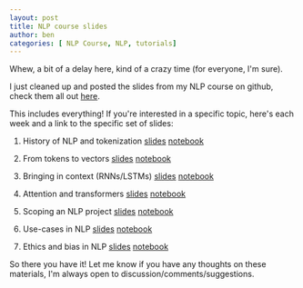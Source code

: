 ```yaml
---
layout: post
title: NLP course slides
author: ben
categories: [ NLP Course, NLP, tutorials]
---
```


Whew, a bit of a delay here, kind of a crazy time (for everyone, I'm sure).

I just cleaned up and posted the slides from my NLP course on github, check them all out [here](https://github.com/bpben/nlp_lessons).

This includes everything! If you're interested in a specific topic, here's each week and a link to the specific set of slides:

1) History of NLP and tokenization [slides](https://github.com/bpben/nlp_lessons/blob/master/distribute_week_1_intro.pdf) [notebook](https://github.com/bpben/nlp_lessons/blob/master/notebooks_instructor/week_1_intro.ipynb)

2) From tokens to vectors [slides](https://github.com/bpben/nlp_lessons/blob/master/distribute_week_2_vectors.pdf) [notebook](https://github.com/bpben/nlp_lessons/blob/master/notebooks_instructor/week_2_vectors.ipynb)

3) Bringing in context (RNNs/LSTMs) [slides](https://github.com/bpben/nlp_lessons/blob/master/distribute_week_3_context.pdf) [notebook](https://github.com/bpben/nlp_lessons/blob/master/notebooks_instructor/week_3_context.ipynb)

4) Attention and transformers [slides](https://github.com/bpben/nlp_lessons/blob/master/distribute_week_4_attention_transformers.pdf) [notebook](https://github.com/bpben/nlp_lessons/blob/master/notebooks_instructor/week_4_attention_transformers.ipynb)

5) Scoping an NLP project [slides](https://github.com/bpben/nlp_lessons/blob/master/distribute_week_5_scoping.pdf) [notebook](https://github.com/bpben/nlp_lessons/blob/master/notebooks_instructor/week_5_scoping.ipynb)

6) Use-cases in NLP [slides](https://github.com/bpben/nlp_lessons/blob/master/distribute_week_6_usecases.pdf) [notebook](https://github.com/bpben/nlp_lessons/blob/master/notebooks_instructor/week_6_usecases.ipynb)

7) Ethics and bias in NLP [slides](https://github.com/bpben/nlp_lessons/blob/master/distribute_week_7_ethics_bias.pdf) [notebook](https://github.com/bpben/nlp_lessons/blob/master/notebooks_instructor/week_7_issues_bias.ipynb)

So there you have it! Let me know if you have any thoughts on these materials, I'm always open to discussion/comments/suggestions.